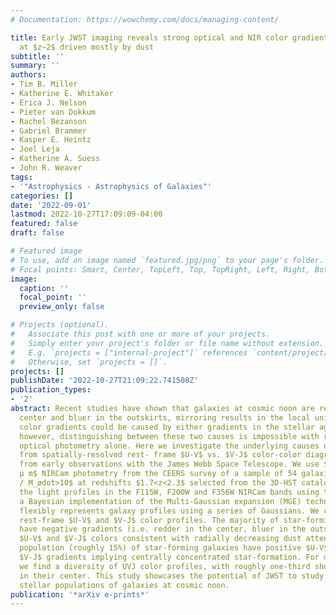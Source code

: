 ```yaml
---
# Documentation: https://wowchemy.com/docs/managing-content/

title: Early JWST imaging reveals strong optical and NIR color gradients in galaxies
  at $z∼2$ driven mostly by dust
subtitle: ''
summary: ''
authors:
- Tim B. Miller
- Katherine E. Whitaker
- Erica J. Nelson
- Pieter van Dokkum
- Rachel Bezanson
- Gabriel Brammer
- Kasper E. Heintz
- Joel Leja
- Katherine A. Suess
- John R. Weaver
tags:
- '"Astrophysics - Astrophysics of Galaxies"'
categories: []
date: '2022-09-01'
lastmod: 2022-10-27T17:09:09-04:00
featured: false
draft: false

# Featured image
# To use, add an image named `featured.jpg/png` to your page's folder.
# Focal points: Smart, Center, TopLeft, Top, TopRight, Left, Right, BottomLeft, Bottom, BottomRight.
image:
  caption: ''
  focal_point: ''
  preview_only: false

# Projects (optional).
#   Associate this post with one or more of your projects.
#   Simply enter your project's folder or file name without extension.
#   E.g. `projects = ["internal-project"]` references `content/project/deep-learning/index.md`.
#   Otherwise, set `projects = []`.
projects: []
publishDate: '2022-10-27T21:09:22.741508Z'
publication_types:
- '2'
abstract: Recent studies have shown that galaxies at cosmic noon are redder in the
  center and bluer in the outskirts, mirroring results in the local universe. These
  color gradients could be caused by either gradients in the stellar age or dust opacity;
  however, distinguishing between these two causes is impossible with rest- frame
  optical photometry alone. Here we investigate the underlying causes of the gradients
  from spatially-resolved rest- frame $U-V$ vs. $V-J$ color-color diagrams, measured
  from early observations with the James Webb Space Telescope. We use $1, μ m - 4,
  μ m$ NIRCam photometry from the CEERS survey of a sample of 54 galaxies with $M_*
  / M_ødot>10$ at redshifts $1.7<z<2.3$ selected from the 3D-HST catalog. We model
  the light profiles in the F115W, F200W and F356W NIRCam bands using textttimcascade,
  a Bayesian implementation of the Multi-Gaussian expansion (MGE) technique which
  flexibly represents galaxy profiles using a series of Gaussians. We construct resolved
  rest-frame $U-V$ and $V-J$ color profiles. The majority of star-forming galaxies
  have negative gradients (i.e. redder in the center, bluer in the outskirts) in both
  $U-V$ and $V-J$ colors consistent with radially decreasing dust attenuation. A smaller
  population (roughly 15%) of star-forming galaxies have positive $U-V$ but negative
  $V-J$ gradients implying centrally concentrated star-formation. For quiescent galaxies
  we find a diversity of UVJ color profiles, with roughly one-third showing star-formation
  in their center. This study showcases the potential of JWST to study the resolved
  stellar populations of galaxies at cosmic noon.
publication: '*arXiv e-prints*'
---
```

